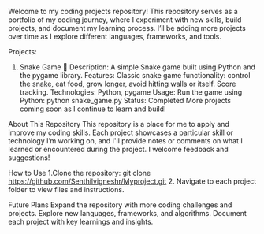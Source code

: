 Welcome to my coding projects repository! This repository serves as a portfolio of my coding journey, where I experiment with new skills, build projects, and document my learning process. I’ll be adding more projects over time as I explore different languages, frameworks, and tools.

Projects:

1. Snake Game 🐍
Description: A simple Snake game built using Python and the pygame library.
Features:
Classic snake game functionality: control the snake, eat food, grow longer, avoid hitting walls or itself.
Score tracking.
Technologies: Python, pygame
Usage:
Run the game using Python: python snake_game.py
Status: Completed
More projects coming soon as I continue to learn and build!

About This Repository
This repository is a place for me to apply and improve my coding skills. Each project showcases a particular skill or technology I’m working on, and I'll provide notes or comments on what I learned or encountered during the project. I welcome feedback and suggestions!

How to Use
1.Clone the repository:
git clone https://github.com/Senthilvigneshr/Myproject.git
2. Navigate to each project folder to view files and instructions.

Future Plans
Expand the repository with more coding challenges and projects.
Explore new languages, frameworks, and algorithms.
Document each project with key learnings and insights.
